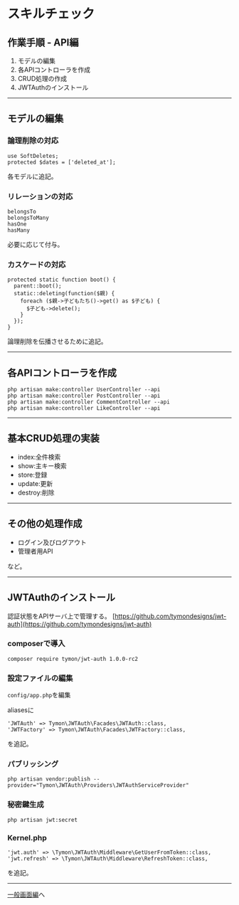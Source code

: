 # スキルチェック

## 作業手順 - API編
1. モデルの編集
1. 各APIコントローラを作成
1. CRUD処理の作成
1. JWTAuthのインストール

---
## モデルの編集

### 論理削除の対応

```
use SoftDeletes;
protected $dates = ['deleted_at'];
```

各モデルに追記。

### リレーションの対応

```
belongsTo
belongsToMany
hasOne
hasMany
```

必要に応じて付与。

### カスケードの対応

```
protected static function boot() {
  parent::boot();
  static::deleting(function($親) {
    foreach ($親->子どもたち()->get() as $子ども) {
      $子ども->delete();
    }
  });
}
```

論理削除を伝播させるために追記。

---
## 各APIコントローラを作成

```
php artisan make:controller UserController --api
php artisan make:controller PostController --api
php artisan make:controller CommentController --api
php artisan make:controller LikeController --api
```

---
## 基本CRUD処理の実装

  - index:全件検索
  - show:主キー検索
  - store:登録
  - update:更新
  - destroy:削除

---

## その他の処理作成

  - ログイン及びログアウト
  - 管理者用API

など。

---

## JWTAuthのインストール

認証状態をAPIサーバ上で管理する。
[https://github.com/tymondesigns/jwt-auth](https://github.com/tymondesigns/jwt-auth)

### composerで導入

`composer require tymon/jwt-auth 1.0.0-rc2`

### 設定ファイルの編集

`config/app.php`を編集

aliasesに

```
'JWTAuth' => Tymon\JWTAuth\Facades\JWTAuth::class,
'JWTFactory' => Tymon\JWTAuth\Facades\JWTFactory::class,
```

を追記。

### パブリッシング

`php artisan vendor:publish --provider="Tymon\JWTAuth\Providers\JWTAuthServiceProvider"`

### 秘密鍵生成

`php artisan jwt:secret`

### Kernel.php

```
'jwt.auth' => \Tymon\JWTAuth\Middleware\GetUserFromToken::class,
'jwt.refresh' => \Tymon\JWTAuth\Middleware\RefreshToken::class,
```

を追記。

---

[一般画面編](./作業手順3-一般画面編.md)へ
